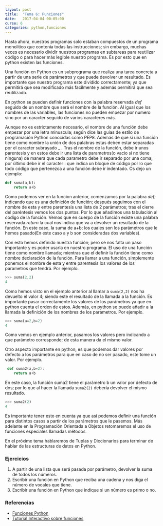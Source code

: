 ```yaml
---
layout: post
title:  "Tema 6: Funciones"
date:   2017-04-04 00:05:00
curso: 6
categories: python,funciones
---
```


Hasta ahora, nuestros programas solo estaban compuestos de un programa monolitico que contenia todas las instrucciones; sin embargo, muchas veces es necesario dividir nuestros programas en subtareas para reutilizar código o para hacer más legible nuestro programa. Es por esto que en python existen las funciones.

Una función en Python es un subprograma que realiza una tarea concreta a partir de una serie de parámetros y que puede devolver un resultado. Es importante que nuestro programa este dividido correctamente; ya que permitirá que sea modificado más facilmente y además permitirá que sea reutilizado.

En python se pueden definir funciones con la palabra reservada _def_ seguido de un nombre que será el nombre de la función. Al igual que los nombres de las variables, las funciones no pueden empezar por numero sino por un caracter seguido de varios caracteres más. 

Aunque no es estrictamente necesario, el nombre de una función debe empezar por una letra minuscula; según dice las guias de estilo de programación Python conocidas como PEP8. Además de que si una función tiene como nombre la unión de dos palabras estas deben estar separadas por el caracter subrayado _ . Tras el nombre de la función, debe ir unos parentesis y en estos debe ir una lista de parametros(o vacio si no tiene ninguna) de manera que cada parametro debe ir separado por una coma; por último debe ir el caracter : que indica un bloque de código por lo que todo código que pertenezca a una función debe ir indentado. Os dejo un ejemplo:

```python
def suma(a,b):
    return a+b
```

Como podemos ver en la funcion anterior, comenzamos por la palabra _def_; indicando que es una definición de función; después seguimos con el nombre de esta y entre parentesis una lista de 2 parámetros; tras el cierre del paréntesis vemos los dos puntos. Por lo que añadimos una tabulación al código de la función. Vemos que en cuerpo de la función existe una palabra reservada _return_ la cual nos indica que va a devolver un resultado de la función. En este caso, la suma de a+b; los cuales son los parámetros que le hemos pasado(En este caso a y b son consideradas dos variables).

Con esto hemos definido nuestra función; pero se nos falta un paso importante y es poder usarla en nuestro programa. El uso de una función tiene como nombre llamada; mientras que el definir la función tiene como nombre declaración de la función. Para llamar a una función, simplemente ponemos el nombre de esta y entre parentesis los valores de los parametros que tendrá. Por ejemplo.

```python
>>> suma(2,2)
4
```
Como hemos visto en el ejemplo anterior al llamar a ```suma(2,2)``` nos ha devuelto el valor 4; siendo este el resultado de la llamada a la función. Es importante pasar correctamente los valores de los parámetros ya que en python cuenta el orden de estos. Además, en python se puede añadir a la llamada la definición de los nombres de los parametros. Por ejemplo.

```python
>>> suma(a=2,b=2)
4
```

Como vemos en ejemplo anterior, pasamos los valores pero indicando a que parámetro corresponde; de esta manera da el mismo valor.

Otro aspecto importante en python, es que podemos dar valores por defecto a los parámetros para que en caso de no ser pasado, este tome un valor. Por ejemplo.

```python
 def suma2(a,b=2):
	return a+b
```

En este caso, la función suma2 tiene el parámetro b un valor por defecto de dos; por lo que al hacer la llamada ```suma2(2)``` debería devolver el mismo resultado.

```python
>>> suma2(2)
4
```

Es importante tener esto en cuenta ya que así podemos definir una función para distintos casos a partir de los parámetros que le pasemos. Más adelante en la Programación Orientada a Objetos retomaremos el uso de funciones especiales llamadas métodos.

En el próximo tema hablaremos de Tuplas y Diccionarios para terminar de hablar de las estructuras de datos en Python.

### Ejercicios

1. A partir de una lista que será pasada por parámetro, devolver la suma de todos los números.
2. Escribir una función en Python que reciba una cadena y nos diga el número de vocales que tiene.
3. Escribir una función en Python que indique si un número es primo o no.

### Referencias

* [Funciones Python](https://www.tutorialspoint.com/python/python_functions.htm)
* [Tutorial Interactivo sobre funciones](http://www.learnpython.org/es/Functions)